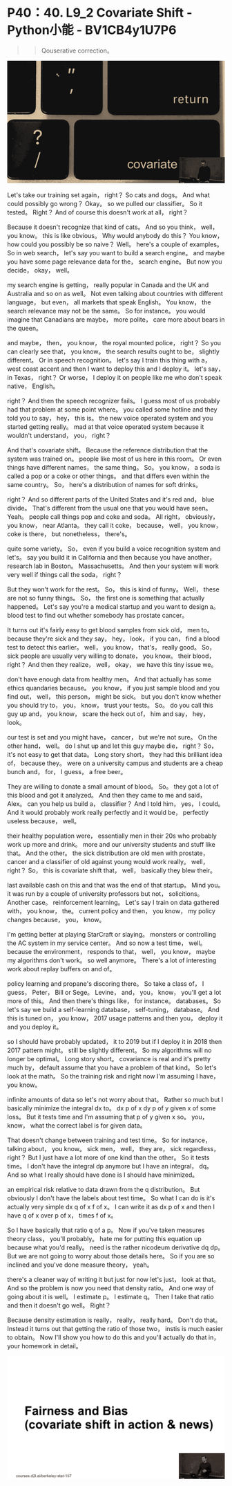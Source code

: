 # P40：40. L9_2 Covariate Shift - Python小能 - BV1CB4y1U7P6

 >> Qouserative correction。

![](img/3d44a4e9abffe620619bea169d4dbb38_1.png)

 Let's take our training set again， right？ So cats and dogs。 And what could possibly go wrong？ Okay。 so we pulled our classifier。 So it tested。 Right？ And of course this doesn't work at all， right？

 Because it doesn't recognize that kind of cats。 And so you think， well， you know。 this is like obvious。 Why would anybody do this？ You know， how could you possibly be so naive？ Well。 here's a couple of examples。 So in web search， let's say you want to build a search engine。 and maybe you have some page relevance data for the， search engine。 But now you decide， okay， well。

 my search engine is getting， really popular in Canada and the UK and Australia and so on as well。 Not even talking about countries with different language， but even， all markets that speak English。 You know， the search relevance may not be the same。 So for instance。 you would imagine that Canadians are maybe， more polite， care more about bears in the queen。

 and maybe， then， you know， the royal mounted police， right？ So you can clearly see that， you know。 the search results ought to be， slightly different。 Or in speech recognition。 let's say I train this thing with a， west coast accent and then I want to deploy this and I deploy it。 let's say， in Texas， right？ Or worse， I deploy it on people like me who don't speak native， English。

 right？ And then the speech recognizer fails。 I guess most of us probably had that problem at some point where。 you called some hotline and they told you to say， hey， this is。 the new voice operated system and you started getting really。 mad at that voice operated system because it wouldn't understand， you， right？

 And that's covariate shift。 Because the reference distribution that the system was trained on。 people like most of us here in this room。 Or even things have different names， the same thing。 So。 you know， a soda is called a pop or a coke or other things。 and that differs even within the same country。 So， here's a distribution of names for soft drinks。

 right？ And so different parts of the United States and it's red and， blue divide。 That's different from the usual one that you would have seen。 Yeah。 people call things pop and coke and soda。 All right， obviously， you know， near Atlanta。 they call it coke， because， well， you know， coke is there， but nonetheless， there's。

 quite some variety。 So， even if you build a voice recognition system and let's。 say you build it in California and then because you have another， research lab in Boston。 Massachusetts。 And then your system will work very well if things call the soda， right？

 But they won't work for the rest。 So， this is kind of funny。 Well， these are not so funny things。 So， the first one is something that actually happened。 Let's say you're a medical startup and you want to design a。 blood test to find out whether somebody has prostate cancer。

 It turns out it's fairly easy to get blood samples from sick old， men to。 because they're sick and they say， hey， look， if you can， find a blood test to detect this earlier。 well， you know， that's， really good。 So， sick people are usually very willing to donate， you know。 their blood， right？ And then they realize， well， okay， we have this tiny issue we。

 don't have enough data from healthy men。 And that actually has some ethics quandaries because。 you know， if you just sample blood and you find out， well， this person， might be sick。 but you don't know whether you should try to， you， know， trust your tests。 So。 do you call this guy up and， you know， scare the heck out of， him and say， hey， look。

 our test is set and you might have， cancer， but we're not sure。 On the other hand， well。 do I shut up and let this guy maybe die， right？ So， it's not easy to get that data。 Long story short， they had this brilliant idea of， because they。 were on a university campus and students are a cheap bunch and， for， I guess， a free beer。

 They are willing to donate a small amount of blood。 So。 they got a lot of this blood and got it analyzed。 And then they came to me and said， Alex。 can you help us build a， classifier？ And I told him， yes， I could。 And it would probably work really perfectly and it would be， perfectly useless because， well。

 their healthy population were， essentially men in their 20s who probably work up more and drink。 more and our university students and stuff like that。 And the other。 the sick distribution are old men with prostate， cancer and a classifier of old against young would work really。 well， right？ So， this is covariate shift that， well， basically they blew their。

 last available cash on this and that was the end of that startup。 Mind you。 it was run by a couple of university professors but not， solicitions。 Another case。 reinforcement learning。 Let's say I train on data gathered with， you know， the。 current policy and then， you know， my policy changes because， you， know。

 I'm getting better at playing StarCraft or slaying。 monsters or controlling the AC system in my service center。 And so now a test time， well。 because the environment， responds to that， well， you know， maybe my algorithms don't work。 so well anymore。 There's a lot of interesting work about replay buffers on and of。

 policy learning and propane's discoring there。 So take a class of， I guess， Peter， Bill or Sege。 Levine， and， you， know， you'll get a lot more of this。 And then there's things like， for instance。 databases。 So let's say we build a self-learning database， self-tuning， database。 And this is tuned on， you know， 2017 usage patterns and then you， deploy it and you deploy it。

 so I should have probably updated， it to 2019 but if I deploy it in 2018 then 2017 pattern might。 still be slightly different。 So my algorithms will no longer be optimal。 Long story short。 covariance is real and it's pretty much by， default assume that you have a problem of that kind。 So let's look at the math。 So the training risk and right now I'm assuming I have， you know。

 infinite amounts of data so let's not worry about that。 Rather so much but I basically minimize the integral dx to。 dx p of x dy p of y given x of some loss。 But it tests time and I'm assuming that p of y given x so。 you， know， what the correct label is for given data。

 That doesn't change between training and test time。 So for instance， talking about， you know。 sick men， well， they are， sick regardless， right？ But I just have a lot more of one kind than the other。 So it tests time。 I don't have the integral dp anymore but I have an integral， dq。 And so what I really should have done is I should have minimized。

 an empirical risk relative to data drawn from the q distribution。 But obviously I don't have the labels about test time。 So what I can do is it's actually very simple dx q of x f of x。 I can write it as dx p of x and then I have q of x over p of x， times f of x。

 So I have basically that ratio q of a p。 Now if you've taken measures theory class， you'll probably。 hate me for putting this equation up because what you'd really。 need is the rather nicodeum derivative dq dp。 But we are not going to worry about those details here。 So if you are so inclined and you've done measure theory， yeah。

 there's a cleaner way of writing it but just for now let's just， look at that。 And so the problem is now you need that density ratio。 And one way of going about it is well。 I estimate p。 I estimate q。 Then I take that ratio and then it doesn't go well。 Right？

 Because density estimation is really， really， really hard。 Don't do that。 Instead it turns out that getting the ratio of those two， instis is much easier to obtain。 Now I'll show you how to do this and you'll actually do that in， your homework in detail。



![](img/3d44a4e9abffe620619bea169d4dbb38_3.png)